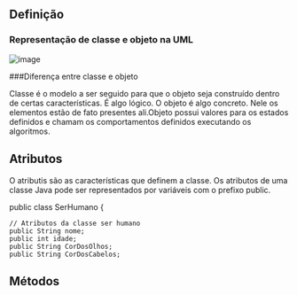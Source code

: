 ## Definição
 ### Representação de classe e objeto na UML
   ![image](https://user-images.githubusercontent.com/104461441/190533113-c956ce67-e1a7-4827-8975-fd0eeb7f069f.png)

 ###Diferença entre classe e objeto
 
   Classe é o modelo a ser seguido para que o objeto seja construído dentro de certas características. É algo lógico.
   O objeto é algo concreto. Nele os elementos estão de fato presentes ali.Objeto possui valores para os estados definidos 
   e chamam os comportamentos definidos executando os algoritmos.
   
## Atributos
  O atributis são as características que definem a classe.
  Os atributos de uma classe Java pode ser representados por variáveis com o prefixo public.
  
  public class SerHumano {
    
    // Atributos da classe ser humano
    public String nome;
    public int idade;
    public String CorDosOlhos;
    public String CorDosCabelos;
    
## Métodos
 

